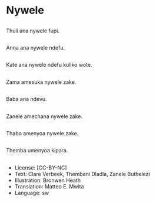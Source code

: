 # Nywele

##
Thuli ana nywele fupi.

##
Anna ana nywele ndefu.

##
Kate ana nywele ndefu kuliko wote.

##
Zama amesuka nywele zake.

##
Baba ana ndevu.

##
Zanele amechana nywele zake.

##
Thabo amenyoa nywele zake.

##
Themba umenyoa kipara.

##
* License: [CC-BY-NC]
* Text: Clare Verbeek, Thembani Dladla, Zanele Buthelezi
* Illustration: Bronwen Heath
* Translation: Matteo E. Mwita
* Language: sw
